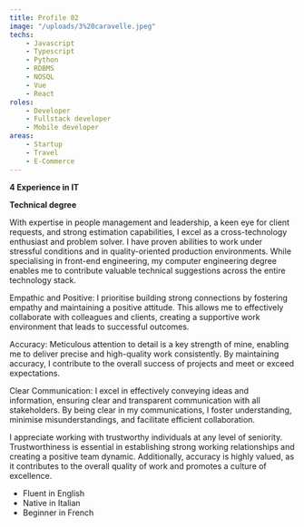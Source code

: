 ```yaml
---
title: Profile 02
image: "/uploads/3%20caravelle.jpeg"
techs:
    - Javascript
    - Typescript
    - Python
    - RDBMS
    - NOSQL
    - Vue
    - React
roles:
    - Developer
    - Fullstack developer
    - Mobile developer
areas:
    - Startup
    - Travel
    - E-Commerce
---
```


<b>4 Experience in IT</b>

<b>Technical degree</b>

With expertise in people management and leadership, a keen eye for client requests, and strong estimation capabilities, I excel as a cross-technology enthusiast and problem solver. I have proven abilities to work under stressful conditions and in quality-oriented production environments. While specialising in front-end engineering, my computer engineering degree enables me to contribute valuable technical suggestions across the entire technology stack.

Empathic and Positive: I prioritise building strong connections by fostering empathy and maintaining a positive attitude. This allows me to effectively collaborate with colleagues and clients, creating a supportive work environment that leads to successful outcomes.

Accuracy: Meticulous attention to detail is a key strength of mine, enabling me to deliver precise and high-quality work consistently. By maintaining accuracy, I contribute to the overall success of projects and meet or exceed expectations.

Clear Communication: I excel in effectively conveying ideas and information, ensuring clear and transparent communication with all stakeholders. By being clear in my communications, I foster understanding, minimise misunderstandings, and facilitate efficient collaboration.

I appreciate working with trustworthy individuals at any level of seniority. Trustworthiness is essential in establishing strong working relationships and creating a positive team dynamic. Additionally, accuracy is highly valued, as it contributes to the overall quality of work and promotes a culture of excellence.



* Fluent in English
* Native in Italian
* Beginner in French

